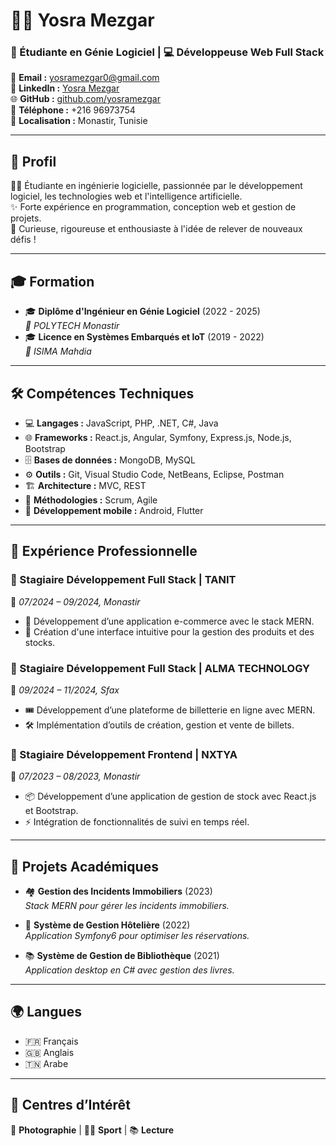 # 👩‍💻 **Yosra Mezgar**  
### 🌟 Étudiante en Génie Logiciel | 💻 Développeuse Web Full Stack  

📧 **Email :** yosramezgar0@gmail.com  
🔗 **LinkedIn :** [Yosra Mezgar](https://www.linkedin.com/in/yosra-mezgar)  
🌐 **GitHub :** [github.com/yosramezgar](https://github.com/yosramezgar)  
📱 **Téléphone :** +216 96973754  
📍 **Localisation :** Monastir, Tunisie  

---

## 📝 **Profil**  
👩‍🎓 Étudiante en ingénierie logicielle, passionnée par le développement logiciel, les technologies web et l'intelligence artificielle.  
✨ Forte expérience en programmation, conception web et gestion de projets.  
🎯 Curieuse, rigoureuse et enthousiaste à l'idée de relever de nouveaux défis !

---

## 🎓 **Formation**  
- 🎓 **Diplôme d'Ingénieur en Génie Logiciel** (2022 - 2025)  
  *📍 POLYTECH Monastir*  
- 🎓 **Licence en Systèmes Embarqués et IoT** (2019 - 2022)  
  *📍 ISIMA Mahdia*  

---

## 🛠 **Compétences Techniques**  

- 💻 **Langages :** JavaScript, PHP, .NET, C#, Java  
- 🌐 **Frameworks :** React.js, Angular, Symfony, Express.js, Node.js, Bootstrap  
- 🗄️ **Bases de données :** MongoDB, MySQL  
- ⚙️ **Outils :** Git, Visual Studio Code, NetBeans, Eclipse, Postman  
- 🏗️ **Architecture :** MVC, REST  
- 🔄 **Méthodologies :** Scrum, Agile  
- 📱 **Développement mobile :** Android, Flutter  

---

## 💼 **Expérience Professionnelle**  

### 🏢 Stagiaire Développement Full Stack | **TANIT**  
📅 *07/2024 – 09/2024, Monastir*  
- 🔧 Développement d’une application e-commerce avec le stack MERN.  
- 🎨 Création d'une interface intuitive pour la gestion des produits et des stocks.  

### 🏢 Stagiaire Développement Full Stack | **ALMA TECHNOLOGY**  
📅 *09/2024 – 11/2024, Sfax*  
- 🎟️ Développement d’une plateforme de billetterie en ligne avec MERN.  
- 🛠️ Implémentation d’outils de création, gestion et vente de billets.  

### 🏢 Stagiaire Développement Frontend | **NXTYA**  
📅 *07/2023 – 08/2023, Monastir*  
- 📦 Développement d’une application de gestion de stock avec React.js et Bootstrap.  
- ⚡ Intégration de fonctionnalités de suivi en temps réel.  

---

## 🚀 **Projets Académiques**  

- 🏘️ **Gestion des Incidents Immobiliers** (2023)  
  *Stack MERN pour gérer les incidents immobiliers.*  

- 🏨 **Système de Gestion Hôtelière** (2022)  
  *Application Symfony6 pour optimiser les réservations.*  

- 📚 **Système de Gestion de Bibliothèque** (2021)  
  *Application desktop en C# avec gestion des livres.*  

---

## 🌍 **Langues**  
- 🇫🇷 Français   
- 🇬🇧 Anglais   
- 🇹🇳 Arabe  

---

## 🎯 **Centres d’Intérêt**  
📸 **Photographie** | 🏃‍♀️ **Sport** | 📚 **Lecture**  

